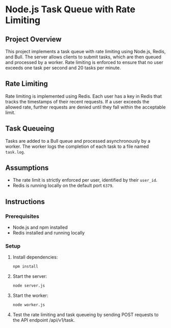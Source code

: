 # Node.js Task Queue with Rate Limiting

## Project Overview
This project implements a task queue with rate limiting using Node.js, Redis, and Bull. The server allows clients to submit tasks, which are then queued and processed by a worker. Rate limiting is enforced to ensure that no user exceeds one task per second and 20 tasks per minute.

## Rate Limiting
Rate limiting is implemented using Redis. Each user has a key in Redis that tracks the timestamps of their recent requests. If a user exceeds the allowed rate, further requests are denied until they fall within the acceptable limit.

## Task Queueing
Tasks are added to a Bull queue and processed asynchronously by a worker. The worker logs the completion of each task to a file named `task.log`.

## Assumptions
- The rate limit is strictly enforced per user, identified by their `user_id`.
- Redis is running locally on the default port `6379`.

## Instructions

### Prerequisites
- Node.js and npm installed
- Redis installed and running locally

### Setup
1. Install dependencies:
   ```bash
   npm install
2. Start the server:
   ```bash
   node server.js
3. Start the worker:
   ```bash
   node worker.js
4. Test the rate limiting and task queueing by sending POST requests to the API endpoint /api/v1/task.


